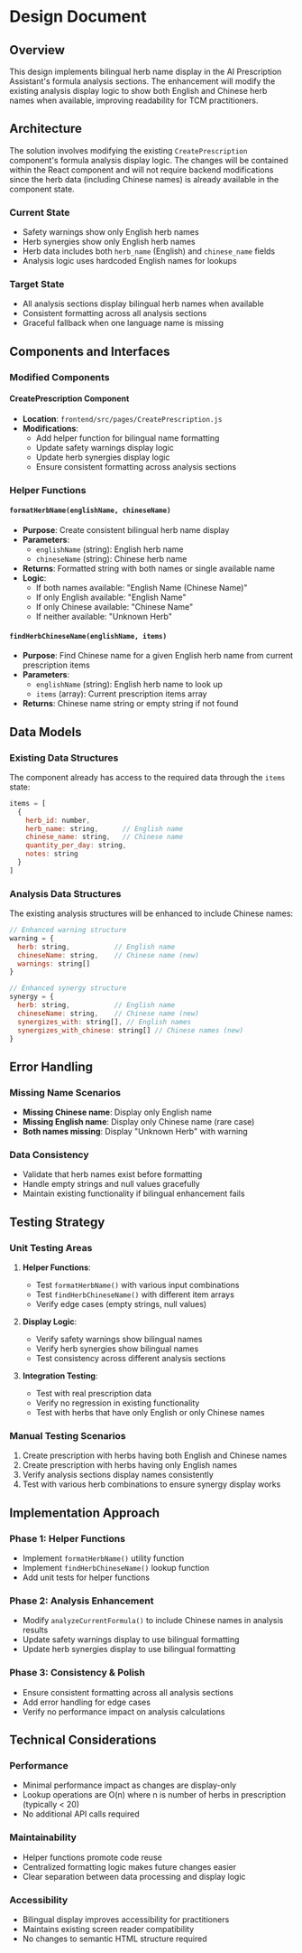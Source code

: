 # Design Document

## Overview

This design implements bilingual herb name display in the AI Prescription Assistant's formula analysis sections. The enhancement will modify the existing analysis display logic to show both English and Chinese herb names when available, improving readability for TCM practitioners.

## Architecture

The solution involves modifying the existing `CreatePrescription` component's formula analysis display logic. The changes will be contained within the React component and will not require backend modifications since the herb data (including Chinese names) is already available in the component state.

### Current State
- Safety warnings show only English herb names
- Herb synergies show only English herb names  
- Herb data includes both `herb_name` (English) and `chinese_name` fields
- Analysis logic uses hardcoded English names for lookups

### Target State
- All analysis sections display bilingual herb names when available
- Consistent formatting across all analysis sections
- Graceful fallback when one language name is missing

## Components and Interfaces

### Modified Components

#### CreatePrescription Component
- **Location**: `frontend/src/pages/CreatePrescription.js`
- **Modifications**: 
  - Add helper function for bilingual name formatting
  - Update safety warnings display logic
  - Update herb synergies display logic
  - Ensure consistent formatting across analysis sections

### Helper Functions

#### `formatHerbName(englishName, chineseName)`
- **Purpose**: Create consistent bilingual herb name display
- **Parameters**:
  - `englishName` (string): English herb name
  - `chineseName` (string): Chinese herb name
- **Returns**: Formatted string with both names or single available name
- **Logic**:
  - If both names available: "English Name (Chinese Name)"
  - If only English available: "English Name"
  - If only Chinese available: "Chinese Name"
  - If neither available: "Unknown Herb"

#### `findHerbChineseName(englishName, items)`
- **Purpose**: Find Chinese name for a given English herb name from current prescription items
- **Parameters**:
  - `englishName` (string): English herb name to look up
  - `items` (array): Current prescription items array
- **Returns**: Chinese name string or empty string if not found

## Data Models

### Existing Data Structures
The component already has access to the required data through the `items` state:

```javascript
items = [
  {
    herb_id: number,
    herb_name: string,      // English name
    chinese_name: string,   // Chinese name
    quantity_per_day: string,
    notes: string
  }
]
```

### Analysis Data Structures
The existing analysis structures will be enhanced to include Chinese names:

```javascript
// Enhanced warning structure
warning = {
  herb: string,           // English name
  chineseName: string,    // Chinese name (new)
  warnings: string[]
}

// Enhanced synergy structure  
synergy = {
  herb: string,           // English name
  chineseName: string,    // Chinese name (new)
  synergizes_with: string[], // English names
  synergizes_with_chinese: string[] // Chinese names (new)
}
```

## Error Handling

### Missing Name Scenarios
- **Missing Chinese name**: Display only English name
- **Missing English name**: Display only Chinese name (rare case)
- **Both names missing**: Display "Unknown Herb" with warning

### Data Consistency
- Validate that herb names exist before formatting
- Handle empty strings and null values gracefully
- Maintain existing functionality if bilingual enhancement fails

## Testing Strategy

### Unit Testing Areas
1. **Helper Functions**:
   - Test `formatHerbName()` with various input combinations
   - Test `findHerbChineseName()` with different item arrays
   - Verify edge cases (empty strings, null values)

2. **Display Logic**:
   - Verify safety warnings show bilingual names
   - Verify herb synergies show bilingual names
   - Test consistency across different analysis sections

3. **Integration Testing**:
   - Test with real prescription data
   - Verify no regression in existing functionality
   - Test with herbs that have only English or only Chinese names

### Manual Testing Scenarios
1. Create prescription with herbs having both English and Chinese names
2. Create prescription with herbs having only English names
3. Verify analysis sections display names consistently
4. Test with various herb combinations to ensure synergy display works

## Implementation Approach

### Phase 1: Helper Functions
- Implement `formatHerbName()` utility function
- Implement `findHerbChineseName()` lookup function
- Add unit tests for helper functions

### Phase 2: Analysis Enhancement
- Modify `analyzeCurrentFormula()` to include Chinese names in analysis results
- Update safety warnings display to use bilingual formatting
- Update herb synergies display to use bilingual formatting

### Phase 3: Consistency & Polish
- Ensure consistent formatting across all analysis sections
- Add error handling for edge cases
- Verify no performance impact on analysis calculations

## Technical Considerations

### Performance
- Minimal performance impact as changes are display-only
- Lookup operations are O(n) where n is number of herbs in prescription (typically < 20)
- No additional API calls required

### Maintainability
- Helper functions promote code reuse
- Centralized formatting logic makes future changes easier
- Clear separation between data processing and display logic

### Accessibility
- Bilingual display improves accessibility for practitioners
- Maintains existing screen reader compatibility
- No changes to semantic HTML structure required